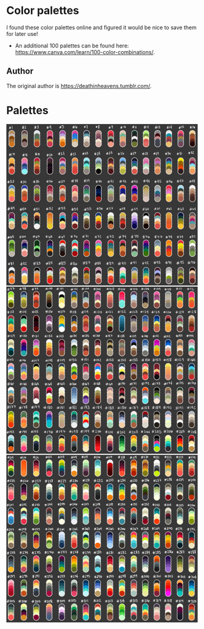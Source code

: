 # Color palettes

I found these color palettes online and figured it would be nice to save them for later use!

 * An additional 100 palettes can be found here: https://www.canva.com/learn/100-color-combinations/.

## Author

The original author is https://deathinheavens.tumblr.com/.

# Palettes

![Palette 1](1.png)
![Palette 2](2.png)
![Palette 3](3.png)
